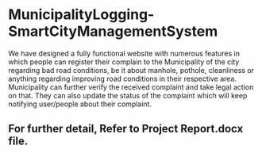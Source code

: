 # MunicipalityLogging-SmartCityManagementSystem

We have designed a fully functional website with numerous features in which people can register their complain to the Municipality of the city regarding bad road conditions, be it about manhole, pothole, cleanliness or anything regarding improving road conditions  in their respective area. 
Municipality can further verify the received complaint and take legal action on that. They can also update the status of the complaint which will keep notifying user/people about their complaint.

## For further detail, Refer to Project Report.docx file.

